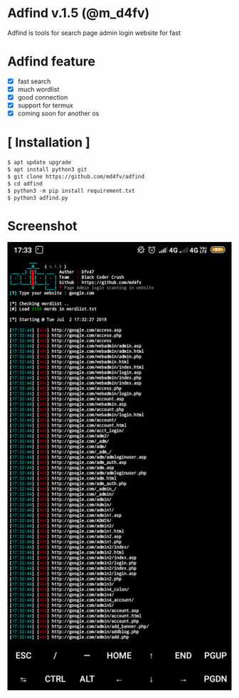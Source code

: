 # Adfind v.1.5 (@m_d4fv)

Adfind is tools for search page admin login website for fast

# Adfind feature
- [x] fast search
- [x] much wordlist
- [x] good connection
- [x] support for termux
- [x] coming soon for another os

# [ Installation ]
```
$ apt update upgrade
$ apt install python3 git
$ git clone https://github.com/md4fv/adfind
$ cd adfind
$ python3 -m pip install requirement.txt
$ python3 adfind.py
```
# Screenshot
<img src="img/adfind.png" />
